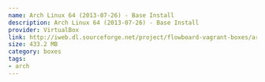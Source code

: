 ```yaml
---
name: Arch Linux 64 (2013-07-26) - Base Install
description: Arch Linux 64 (2013-07-26) - Base Install
provider: VirtualBox
link: http://iweb.dl.sourceforge.net/project/flowboard-vagrant-boxes/arch64-2013-07-26-minimal.box
size: 433.2 MB
category: boxes
tags:
- arch
---
```

